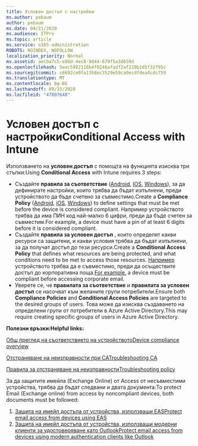 ```yaml
---
title: Условен достъп с настройки
ms.author: pebaum
author: pebaum
ms.date: 04/21/2020
ms.audience: ITPro
ms.topic: article
ms.service: o365-administration
ROBOTS: NOINDEX, NOFOLLOW
localization_priority: Normal
ms.assetid: aecba7c5-e86d-4ec8-9d44-679f5a3d659d
ms.openlocfilehash: 5eec5982118b4f0246afadf2af219b2d5f32f95c
ms.sourcegitcommit: c6692ce0fa1358ec3529e59ca0ecdfdea4cdc759
ms.translationtype: MT
ms.contentlocale: bg-BG
ms.lasthandoff: 09/15/2020
ms.locfileid: "47807648"
---
```

# <a name="conditional-access-with-intune"></a><span data-ttu-id="dfdb8-102">Условен достъп с настройки</span><span class="sxs-lookup"><span data-stu-id="dfdb8-102">Conditional Access with Intune</span></span>

<span data-ttu-id="dfdb8-103">Използването на  **условен достъп**  с помощта на функцията изисква три стъпки:</span><span class="sxs-lookup"><span data-stu-id="dfdb8-103">Using  **Conditional Access**  with Intune requires 3 steps:</span></span>

- <span data-ttu-id="dfdb8-104">Създайте  **правила за съответствие**  ([Android](https://docs.microsoft.com/intune/compliance-policy-create-android),  [IOS](https://docs.microsoft.com/intune/compliance-policy-create-ios),  [Windows](https://docs.microsoft.com//intune/compliance-policy-create-windows)), за да дефинирате настройки, които трябва да бъдат изпълнени, преди устройството да бъде счетено за съвместимо.</span><span class="sxs-lookup"><span data-stu-id="dfdb8-104">Create a  **Compliance Policy**  ([Android](https://docs.microsoft.com/intune/compliance-policy-create-android),  [iOS](https://docs.microsoft.com/intune/compliance-policy-create-ios),  [Windows](https://docs.microsoft.com//intune/compliance-policy-create-windows)) to define settings that must be met before the device is considered compliant.</span></span> <span data-ttu-id="dfdb8-105">Например устройството трябва да има ПИН код най-малко 6 цифри, преди да бъде счетен за съвместим.</span><span class="sxs-lookup"><span data-stu-id="dfdb8-105">For example, a device must have a pin of at least 6 digits before it is considered compliant.</span></span>
- <span data-ttu-id="dfdb8-106">Създайте **правила за условен достъп**  , които определят какви ресурси са защитени, и какви условия трябва да бъдат изпълнени, за да получат достъп до тези ресурси.</span><span class="sxs-lookup"><span data-stu-id="dfdb8-106">Create a **Conditional Access Policy**  that defines what resources are being protected, and what conditions need to be met to access those resources.</span></span>  <span data-ttu-id="dfdb8-107">[Например](https://docs.microsoft.com/intune/tutorial-protect-email-on-unmanaged-devices#create-conditional-access-policies)  устройството трябва да е съвместимо, преди да осъществите достъп до корпоративна поща.</span><span class="sxs-lookup"><span data-stu-id="dfdb8-107">[For example,](https://docs.microsoft.com/intune/tutorial-protect-email-on-unmanaged-devices#create-conditional-access-policies)  a device must be compliant before accessing corporate email.</span></span>
- <span data-ttu-id="dfdb8-108">Уверете се, че **правилата за съответствие**  и  **правилата за условен достъп**  се насочват към желаните групи потребители.</span><span class="sxs-lookup"><span data-stu-id="dfdb8-108">Ensure both **Compliance Policies**  and  **Conditional Access Policies**  are targeted to the desired groups of users.</span></span> <span data-ttu-id="dfdb8-109">Това може да изисква създаването на определени групи от потребители в Azure Active Directory.</span><span class="sxs-lookup"><span data-stu-id="dfdb8-109">This may require creating specific groups of users in Azure Active Directory.</span></span>

<span data-ttu-id="dfdb8-110">**Полезни връзки:**</span><span class="sxs-lookup"><span data-stu-id="dfdb8-110">**Helpful links:**</span></span>

[<span data-ttu-id="dfdb8-111">Общ преглед на съответствието на устройството</span><span class="sxs-lookup"><span data-stu-id="dfdb8-111">Device compliance overview</span></span>](https://docs.microsoft.com/intune/device-compliance-get-started)

[<span data-ttu-id="dfdb8-112">Отстраняване на неизправности при CA</span><span class="sxs-lookup"><span data-stu-id="dfdb8-112">Troubleshooting CA</span></span>](https://docs.microsoft.com/intune/troubleshoot-conditional-access)

[<span data-ttu-id="dfdb8-113">Правила за отстраняване на неизправности</span><span class="sxs-lookup"><span data-stu-id="dfdb8-113">Troubleshooting policy</span></span>](https://docs.microsoft.com/intune/troubleshoot-policies-in-microsoft-intune)

<span data-ttu-id="dfdb8-114">За да защитите имейла (Exchange Online) от Access от несъвместими устройства, трябва да бъдат следвани и двата документа:</span><span class="sxs-lookup"><span data-stu-id="dfdb8-114">To protect Email (Exchange online) from access by noncompliant devices, both documents must be followed:</span></span>

1. [<span data-ttu-id="dfdb8-115">Защита на имейл достъпа от устройства, използващи EAS</span><span class="sxs-lookup"><span data-stu-id="dfdb8-115">Protect email access from devices using EAS</span></span>](https://docs.microsoft.com/intune/tutorial-protect-email-on-unmanaged-devices)
2. [<span data-ttu-id="dfdb8-116">Защита на имейл достъпа от устройства, използващи модерни клиенти за удостоверяване като Outlook</span><span class="sxs-lookup"><span data-stu-id="dfdb8-116">Protect email access from devices using modern authentication clients like Outlook</span></span>](https://docs.microsoft.com/intune/tutorial-protect-email-on-enrolled-devices)